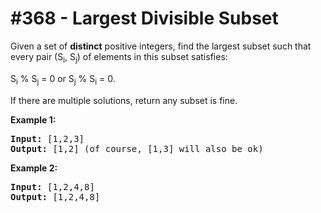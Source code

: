 # \#368 - Largest Divisible Subset
<p>Given a set of <b>distinct</b> positive integers, find the largest subset such that every pair (S<sub>i</sub>, S<sub>j</sub>) of elements in this subset satisfies:</p>

<p>S<sub>i</sub> % S<sub>j</sub> = 0 or S<sub>j</sub> % S<sub>i</sub> = 0.</p>

<p>If there are multiple solutions, return any subset is fine.</p>

<p><strong>Example 1:</strong></p>

<div>
<pre>
<strong>Input: </strong><span id="example-input-1-1">[1,2,3]</span>
<strong>Output: </strong><span id="example-output-1">[1,2] </span>(of course, [1,3] will also be ok)
</pre>

<div>
<p><strong>Example 2:</strong></p>

<pre>
<strong>Input: </strong><span id="example-input-2-1">[1,2,4,8]</span>
<strong>Output: </strong><span id="example-output-2">[1,2,4,8]</span>
</pre>
</div>
</div>